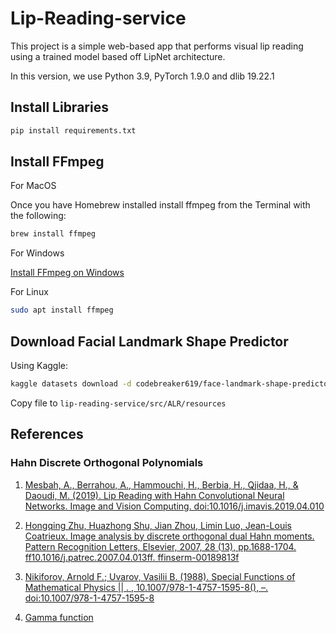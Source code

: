 # Lip-Reading-service

This project is a simple web-based app that performs visual lip reading using a trained model based off LipNet architecture. 

In this version, we use Python 3.9, PyTorch 1.9.0 and dlib 19.22.1


## Install Libraries

```bash
pip install requirements.txt
```

## Install FFmpeg

For MacOS

Once you have Homebrew installed install ffmpeg from the Terminal with the following:
```bash
brew install ffmpeg
```

For Windows

<a href="https://www.thewindowsclub.com/how-to-install-ffmpeg-on-windows-10" target="_blank">Install FFmpeg on Windows</a>

For Linux
```bash
sudo apt install ffmpeg
```

## Download Facial Landmark Shape Predictor
Using Kaggle:
```bash
kaggle datasets download -d codebreaker619/face-landmark-shape-predictor
```
Copy file to `lip-reading-service/src/ALR/resources`

## References 
### Hahn Discrete Orthogonal Polynomials 
1. [Mesbah, A., Berrahou, A., Hammouchi, H., Berbia, H., Qjidaa, H., & Daoudi, M. (2019). Lip Reading with Hahn Convolutional Neural Networks. Image and Vision Computing. doi:10.1016/j.imavis.2019.04.010](https://sci-hub.se/10.1016/j.imavis.2019.04.010)

2. [Hongqing Zhu, Huazhong Shu, Jian Zhou, Limin Luo, Jean-Louis Coatrieux. Image analysis by discrete orthogonal dual Hahn moments. Pattern Recognition Letters, Elsevier, 2007, 28 (13), pp.1688-1704. ff10.1016/j.patrec.2007.04.013ff. ffinserm-00189813f](https://www.hal.inserm.fr/inserm-00189813/file/Image_analysis_Hahn.pdf)

3. [Nikiforov, Arnold F.; Uvarov, Vasilii B. (1988). Special Functions of Mathematical Physics || . , 10.1007/978-1-4757-1595-8(), –. doi:10.1007/978-1-4757-1595-8](https://sci-hub.mksa.top/10.1007/978-1-4757-1595-8)

4. [Gamma function](https://en.wikipedia.org/wiki/Gamma_function)